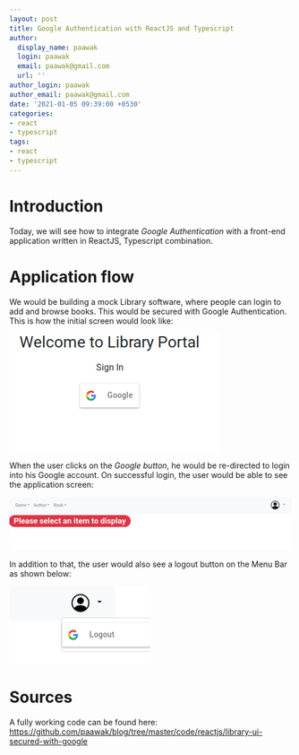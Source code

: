 ```yaml
---
layout: post
title: Google Authentication with ReactJS and Typescript
author:
  display_name: paawak
  login: paawak
  email: paawak@gmail.com
  url: ''
author_login: paawak
author_email: paawak@gmail.com
date: '2021-01-05 09:39:00 +0530'
categories:
- react
- typescript
tags:
- react
- typescript
---
```

# Introduction
Today, we will see how to integrate *Google Authentication* with a front-end application written in ReactJS, Typescript combination.

# Application flow
We would be building a mock Library software, where people can login to add and browse books. This would be secured with Google Authentication. This is how the initial screen would look like:

![Google login screen](../assets/2021/01/library-ui-google-login.png)

When the user clicks on the *Google button*, he would be re-directed to login into his Google account. On successful login, the user would be able to see the application screen:

![Library application screen](../assets/2021/01/library-application-screen.png)

In addition to that, the user would also see a logout button on the Menu Bar as shown below:

![Google logout button](../assets/2021/01/library-ui-google-logout.png)


# Sources
A fully working code can be found here: <https://github.com/paawak/blog/tree/master/code/reactjs/library-ui-secured-with-google>
